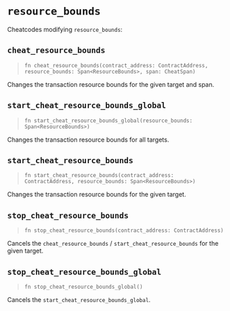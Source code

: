 # `resource_bounds`

Cheatcodes modifying `resource_bounds`:

## `cheat_resource_bounds`
> `fn cheat_resource_bounds(contract_address: ContractAddress, resource_bounds: Span<ResourceBounds>, span: CheatSpan)`

Changes the transaction resource bounds for the given target and span.

## `start_cheat_resource_bounds_global`
> `fn start_cheat_resource_bounds_global(resource_bounds: Span<ResourceBounds>)`

Changes the transaction resource bounds for all targets.

## `start_cheat_resource_bounds`
> `fn start_cheat_resource_bounds(contract_address: ContractAddress, resource_bounds: Span<ResourceBounds>)`

Changes the transaction resource bounds for the given target.

## `stop_cheat_resource_bounds`
> `fn stop_cheat_resource_bounds(contract_address: ContractAddress)`

Cancels the `cheat_resource_bounds` / `start_cheat_resource_bounds` for the given target.

## `stop_cheat_resource_bounds_global`
> `fn stop_cheat_resource_bounds_global()`

Cancels the `start_cheat_resource_bounds_global`.
